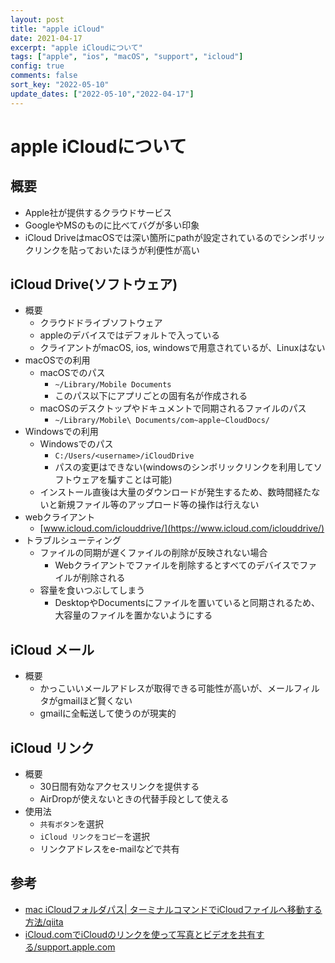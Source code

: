 ```yaml
---
layout: post
title: "apple iCloud"
date: 2021-04-17
excerpt: "apple iCloudについて"
tags: ["apple", "ios", "macOS", "support", "icloud"]
config: true
comments: false
sort_key: "2022-05-10"
update_dates: ["2022-05-10","2022-04-17"]
---
```


# apple iCloudについて

## 概要
 - Apple社が提供するクラウドサービス
 - GoogleやMSのものに比べてバグが多い印象
 - iCloud DriveはmacOSでは深い箇所にpathが設定されているのでシンボリックリンクを貼っておいたほうが利便性が高い

## iCloud Drive(ソフトウェア)
 - 概要
   - クラウドドライブソフトウェア
   - appleのデバイスではデフォルトで入っている
   - クライアントがmacOS, ios, windowsで用意されているが、Linuxはない
 - macOSでの利用
   - macOSでのパス
     - `~/Library/Mobile Documents`
     - このパス以下にアプリごとの固有名が作成される
   - macOSのデスクトップやドキュメントで同期されるファイルのパス　
     - `~/Library/Mobile\ Documents/com~apple~CloudDocs/`
 - Windowsでの利用
   - Windowsでのパス
     - `C:/Users/<username>/iCloudDrive`
     - パスの変更はできない(windowsのシンボリックリンクを利用してソフトウェアを騙すことは可能)
   - インストール直後は大量のダウンロードが発生するため、数時間経たないと新規ファイル等のアップロード等の操作は行えない
 - webクライアント
   - [www.icloud.com/iclouddrive/](https://www.icloud.com/iclouddrive/)
 - トラブルシューティング
   - ファイルの同期が遅くファイルの削除が反映されない場合
     - Webクライアントでファイルを削除するとすべてのデバイスでファイルが削除される
   - 容量を食いつぶしてしまう
     - DesktopやDocumentsにファイルを置いていると同期されるため、大容量のファイルを置かないようにする

## iCloud メール
 - 概要
   - かっこいいメールアドレスが取得できる可能性が高いが、メールフィルタがgmailほど賢くない
   - gmailに全転送して使うのが現実的

## iCloud リンク
 - 概要
   - 30日間有効なアクセスリンクを提供する
   - AirDropが使えないときの代替手段として使える
 - 使用法
   - `共有ボタン`を選択
   - `iCloud リンクをコピー`を選択
   - リンクアドレスをe-mailなどで共有

## 参考
 - [mac iCloudフォルダパス| ターミナルコマンドでiCloudファイルへ移動する方法/qiita](https://qiita.com/thinkalot/items/246ec53804d907950e23)
 - [iCloud.comでiCloudのリンクを使って写真とビデオを共有する/support.apple.com](https://support.apple.com/ja-jp/guide/icloud/mm93a9b98683/icloud)
